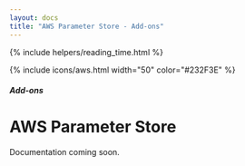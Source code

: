 ```yaml
---
layout: docs
title: "AWS Parameter Store - Add-ons"
---
```


{% include helpers/reading_time.html %}

{% include icons/aws.html width="50" color="#232F3E" %}

##### Add-ons

# AWS Parameter Store

Documentation coming soon.
